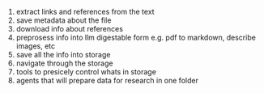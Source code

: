 1. extract links and references from the text
2. save metadata about the file
3. download info about references
4. preprosess info into llm digestable form e.g. pdf to markdown, describe images, etc
5. save all the info into storage
6. navigate through the storage
7. tools to presicely control whats in storage
8. agents that will prepare data for research in one folder